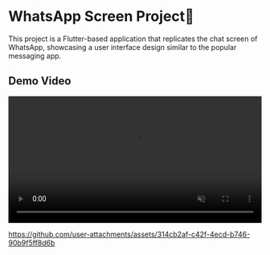 # WhatsApp Screen Project💚

This project is a Flutter-based application that replicates the chat screen of WhatsApp, showcasing a user interface design similar to the popular messaging app.

## Demo Video

<video src="demo.mp4" width="100%" height="auto" controls autoplay loop muted></video>



https://github.com/user-attachments/assets/314cb2af-c42f-4ecd-b746-90b9f5ff8d6b


